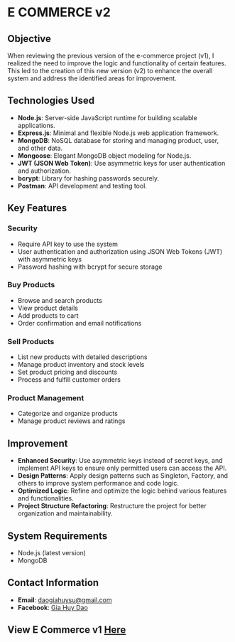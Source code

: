 # E COMMERCE v2

## Objective
When reviewing the previous version of the e-commerce project (v1), I realized the need to improve the logic and functionality of certain features. This led to the creation of this new version (v2) to enhance the overall system and address the identified areas for improvement.

## Technologies Used
- **Node.js**: Server-side JavaScript runtime for building scalable applications.
- **Express.js**: Minimal and flexible Node.js web application framework.
- **MongoDB**: NoSQL database for storing and managing product, user, and other data.
- **Mongoose**: Elegant MongoDB object modeling for Node.js.
- **JWT (JSON Web Token)**: Use asymmetric keys for user authentication and authorization.
- **bcrypt**: Library for hashing passwords securely.
- **Postman**: API development and testing tool.

## Key Features

### Security
- Require API key to use the system
- User authentication and authorization using JSON Web Tokens (JWT) with asymmetric keys
- Password hashing with bcrypt for secure storage

### Buy Products
- Browse and search products
- View product details
- Add products to cart
- Order confirmation and email notifications

### Sell Products
- List new products with detailed descriptions
- Manage product inventory and stock levels
- Set product pricing and discounts
- Process and fulfill customer orders

### Product Management
- Categorize and organize products
- Manage product reviews and ratings

## Improvement
- **Enhanced Security**: Use asymmetric keys instead of secret keys, and implement API keys to ensure only permitted users can access the API.
- **Design Patterns**: Apply design patterns such as Singleton, Factory, and others to improve system performance and code logic.
- **Optimized Logic**: Refine and optimize the logic behind various features and functionalities.
- **Project Structure Refactoring**: Restructure the project for better organization and maintainability.

## System Requirements
- Node.js (latest version)
- MongoDB

## Contact Information
- **Email**: daogiahuysu@gmail.com
- **Facebook**: [Gia Huy Dao](https://www.facebook.com/ghuy.1011)

## View E Commerce v1 [Here](https://github.com/ghuysu/e-commerce-v1)